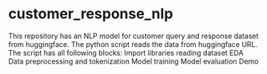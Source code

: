 # customer_response_nlp
This repository has an NLP model for customer query and response dataset from huggingface.
The python script reads the data from huggingface URL.
The script has all following blocks:
Import libraries
reading dataset
EDA
Data preprocessing and tokenization
Model training
Model evaluation
Demo
